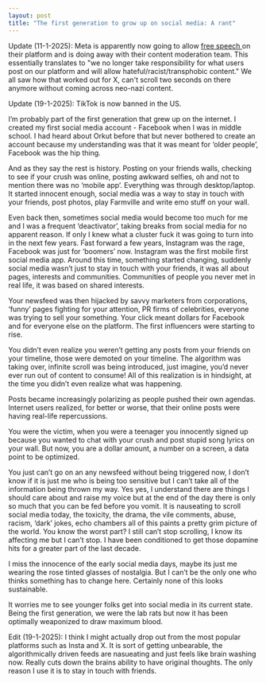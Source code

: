```yaml
---
layout: post
title: "The first generation to grow up on social media: A rant"
---
```

Update (11-1-2025): Meta is apparently now going to allow <a href="https://glaad.org/releases/meta-removes-anti-lgbtq-hate-speech-policies-ends-fact-checking/" target="_blank"> free speech </a> on their platform and is doing away with their content moderation team. This essentially translates to "we no longer take responsibility for what users post on our platform and will allow hateful/racist/transphobic content." We all saw how that worked out for X, can't scroll two seconds on there anymore without coming across neo-nazi content. 

Update (19-1-2025): TikTok is now banned in the US. 

I’m probably part of the first generation that grew up on the internet. I created my first social media account - Facebook when I was in middle school. I had heard about Orkut before that but never bothered to create an account because my understanding was that it was meant for  ‘older people’, Facebook was the hip thing.

And as they say the rest is history. Posting on your friends walls, checking to see if your crush was online, posting awkward selfies, oh and not to mention there was no ‘mobile app’. Everything was through desktop/laptop. It started innocent enough, social media was a way to stay in touch with your friends, post photos, play Farmville and write emo stuff on your wall.

Even back then, sometimes social media would become too much for me and I was a frequent ‘deactivator’, taking breaks from social media for no apparent reason. If only I knew what a cluster fuck it was going to turn into in the next few years. Fast forward a few years, Instagram was the rage, Facebook was just for ‘boomers’ now. Instagram was the first mobile first social media app. Around this time, something started changing, suddenly social media wasn’t just to stay in touch with your friends, it was all about pages, interests and communities. Communities of people you never met in real life, it was based on shared interests.

Your newsfeed was then hijacked by savvy marketers from corporations, ‘funny’ pages fighting for your attention, PR firms of celebrities, everyone was trying to sell your something. Your click meant dollars for Facebook and for everyone else on the platform. The first influencers were starting to rise.

You didn’t even realize you weren’t getting any posts from your friends on your timeline, those were demoted on your timeline. The algorithm was taking over, infinite scroll was being introduced, just imagine, you’d never ever run out of content to consume! All of this realization is in hindsight, at the time you didn’t even realize what was happening.

Posts became increasingly polarizing as people pushed their own agendas. Internet users realized, for better or worse, that their online posts were having real-life repercussions.

You were the victim, when you were a teenager you innocently signed up because you wanted to chat with your crush and post stupid song lyrics on your wall. But now, you are a dollar amount, a number on a screen, a data point to be optimized.

You just can’t go on an any newsfeed without being triggered now, I don’t know if it is just me who is being too sensitive but I can’t take all of the information being thrown my way. Yes yes, I understand there are things I should care about and raise my voice but at the end of the day there is only so much that you can be fed before you vomit. It is nauseating to scroll social media today, the toxicity, the drama, the vile comments, abuse, racism, ‘dark’ jokes, echo chambers all of this paints a pretty grim picture of the world. You know the worst part? I still can’t stop scrolling, I know its affecting me but I can’t stop. I have been conditioned to get those dopamine hits for a greater part of the last decade.

I miss the innocence of the early social media days, maybe its just me wearing the rose tinted glasses of nostalgia. But I can’t be the only one who thinks something has to change here. Certainly none of this looks sustainable.

It worries me to see younger folks get into social media in its current state. Being the first generation, we were the lab rats but now it has been optimally weaponized to draw maximum blood.

Edit (19-1-2025): I think I might actually drop out from the most popular platforms such as Insta and X. It is sort of getting unbearable, the algorithmically driven feeds are nasueating and just feels like brain washing now. Really cuts down the brains ability to have original thoughts.  The only reason I use it is to stay in touch with friends. 
